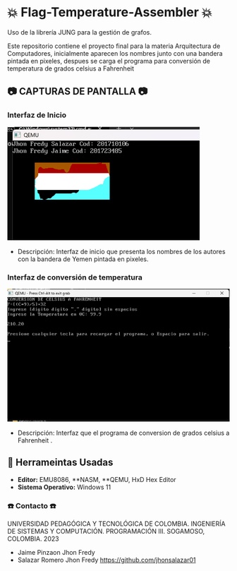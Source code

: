# :boom: Flag-Temperature-Assembler :boom: 
Uso de la librería JUNG para la gestión de grafos.

Este repositorio contiene el proyecto final para la materia Arquitectura de Computadores, inicialmente aparecen los nombres junto con una bandera pintada en pixeles, despues se carga el programa para conversión de temperatura de grados celsius a Fahrenheit 

## :camera: CAPTURAS DE PANTALLA :camera:

### Interfaz de Inicio

![Página de Inicio](https://github.com/jhonsalazar01/Temperature/blob/main/Imagenes/homeFlag.png)
- Descripción: Interfaz de inicio que presenta los nombres de los autores con la bandera de Yemen pintada en pixeles.

### Interfaz de conversión de temperatura

![Ruta más Corta](https://github.com/jhonsalazar01/Temperature/blob/main/Imagenes/conversionFahrenheit.png)
- Descripción: Interfaz que el programa de conversion de grados celsius a Fahrenheit .


## :hammer: Herrameintas Usadas

- **Editor:** EMU8086, **NASM, **QEMU, HxD Hex Editor
- **Sistema Operativo:** Windows 11 



### :telephone: Contacto :telephone:
UNIVERSIDAD PEDAGÓGICA Y TECNOLÓGICA DE COLOMBIA.
INGENIERÍA DE SISTEMAS Y COMPUTACIÓN.
PROGRAMACIÓN III.
SOGAMOSO, COLOMBIA.
2023

- Jaime Pinzaon Jhon Fredy
- Salazar Romero Jhon Fredy https://github.com/jhonsalazar01

